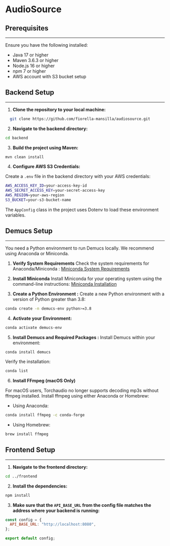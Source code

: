# AudioSource 

## Prerequisites

-----
Ensure you have the following installed:

- Java 17 or higher
- Maven 3.6.3 or higher
- Node.js 16 or higher
- npm 7 or higher
- AWS account with S3 bucket setup

## Backend Setup

-----
1. **Clone the repository to your local machine:**

```bash
  git clone https://github.com/fiorella-mansilla/audiosource.git
```

2. **Navigate to the backend directory:**

```bash
cd backend
```

3. **Build the project using Maven:**

```bash
mvn clean install
```

4. **Configure AWS S3 Credentials:**

Create a `.env` file in the backend directory with your AWS credentials:

```bash
AWS_ACCESS_KEY_ID=your-access-key-id
AWS_SECRET_ACCESS_KEY=your-secret-access-key
AWS_REGION=your-aws-region
S3_BUCKET=your-s3-bucket-name
```

The `AppConfig` class in the project uses Dotenv to load these environment variables.

## Demucs Setup

---
You need a Python environment to run Demucs locally. We recommend using Anaconda or Miniconda.

1. **Verify System Requirements**
Check the system requirements for Anaconda/Miniconda : 
[Miniconda System Requirements](https://docs.anaconda.com/miniconda/miniconda-system-requirements/)

2. **Install Miniconda**
Install Miniconda for your operating system using the command-line instructions:
[Miniconda Installation](https://docs.anaconda.com/miniconda/#quick-command-line-install)

3. **Create a Python Environment :**
Create a new Python environment with a version of Python greater than 3.8:
```bash
conda create -n demucs-env python>=3.8
```
4. **Activate your Environment:**
```bash
conda activate demucs-env
```
5. **Install Demucs and Required Packages :**
Install Demucs within your environment:
```bash
conda install demucs
```
Verify the installation:
```bash
conda list
```
6. **Install FFmpeg (macOS Only)**

For macOS users, Torchaudio no longer supports decoding mp3s without ffmpeg installed.
Install ffmpeg using either Anaconda or Homebrew:

- Using Anaconda:
```bash
conda install ffmpeg -c conda-forge
```

- Using Homebrew:
```bash
brew install ffmpeg
```

## Frontend Setup

-----
1. **Navigate to the frontend directory:**

```bash
cd ../frontend
```

2. **Install the dependencies:**

```bash
npm install
```

3. **Make sure that the `API_BASE_URL` from the config file matches the address where your backend is running:**

```javascript
const config = {
  API_BASE_URL: "http://localhost:8080",
};

export default config;
```
